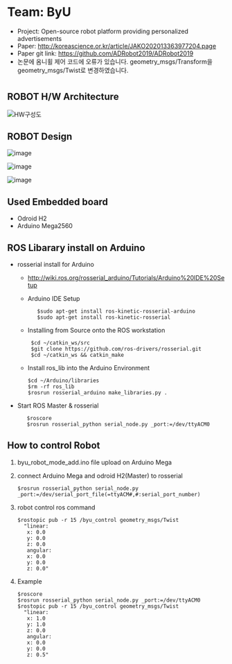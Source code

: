 # Team: ByU

* Project: Open-source robot platform providing personalized advertisements
* Paper: http://koreascience.or.kr/article/JAKO202013363977204.page
* Paper git link: https://github.com/ADRobot2019/ADRobot2019
* 논문에 옴니휠 제어 코드에 오류가 있습니다. geometry_msgs/Transform을 geometry_msgs/Twist로 변경하였습니다.
#
## ROBOT H/W Architecture
![HW구성도](https://user-images.githubusercontent.com/37207332/75628129-6c5a0c80-5c19-11ea-8be5-8316deee991d.JPG)

## ROBOT Design
![image](https://user-images.githubusercontent.com/47591345/61575355-8c631280-ab05-11e9-90cc-bf82d24123f8.png)

![image](https://user-images.githubusercontent.com/47591345/61575357-8ec56c80-ab05-11e9-9171-4bb98a8593ec.png)

![image](https://user-images.githubusercontent.com/47591345/61575358-908f3000-ab05-11e9-9f82-68f0aa7aebd4.png)
 
## Used Embedded board
* Odroid H2
* Arduino Mega2560

## ROS Libarary install on Arduino
* rosserial install for Arduino
   * http://wiki.ros.org/rosserial_arduino/Tutorials/Arduino%20IDE%20Setup
   * Arduino IDE Setup
            
            $sudo apt-get install ros-kinetic-rosserial-arduino
            $sudo apt-get install ros-kinetic-rosserial
    
   * Installing from Source onto the ROS workstation

          $cd ~/catkin_ws/src
          $git clone https://github.com/ros-drivers/rosserial.git
          $cd ~/catkin_ws && catkin_make
    
   * Install ros_lib into the Arduino Environment
    
         $cd ~/Arduino/libraries
         $rm -rf ros_lib
         $rosrun rosserial_arduino make_libraries.py .

* Start ROS Master & rosserial
      
         $roscore
         $rosrun rosserial_python serial_node.py _port:=/dev/ttyACM0

## How to control Robot 

1. byu_robot_mode_add.ino file upload on Arduino Mega

2. connect Arduino Mega and odroid H2(Master) to rosserial
   
       $rosrun rosserial_python serial_node.py _port:=/dev/serial_port_file(=ttyACM#,#:serial_port_number)

3. robot control ros command

       $rostopic pub -r 15 /byu_control geometry_msgs/Twist 
         "linear:
          x: 0.0
          y: 0.0
          z: 0.0
          angular:
          x: 0.0
          y: 0.0
          z: 0.0"
4. Example
    
       $roscore
       $rosrun rosserial_python serial_node.py _port:=/dev/ttyACM0
       $rostopic pub -r 15 /byu_control geometry_msgs/Twist 
         "linear:
          x: 1.0
          y: 1.0
          z: 0.0
          angular:
          x: 0.0
          y: 0.0
          z: 0.5"
